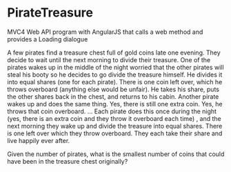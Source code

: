 # PirateTreasure
MVC4 Web API program with AngularJS that calls a web method and provides a Loading dialogue

A few pirates find a treasure chest full of gold coins late one evening. 
They decide to wait until the next morning to divide their treasure. 
One of the pirates wakes up in the middle of the night worried that the other pirates will steal his booty 
so he decides to go divide the treasure himself. 
He divides it into equal shares (one for each pirate). 
There is one coin left over, which he throws overboard (anything else would be unfair). 
He takes his share, puts the other shares back in the chest, and returns to his cabin. 
Another pirate wakes up and does the same thing. Yes, there is still one extra coin. 
Yes, he throws that coin overboard. ... 
Each pirate does this once during the night (yes, there is an extra coin and they throw it overboard each time) , 
and the next morning they wake up and divide the treasure into equal shares. 
There is one left over which they throw overboard. 
They each take their share and live happily ever after.

Given the number of pirates, what is the smallest number of coins that could have been in the treasure chest originally?
